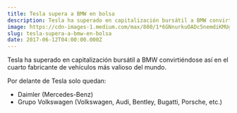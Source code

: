 ```yaml
---
title: Tesla supera a BMW en bolsa
description: Tesla ha superado en capitalización bursátil a BMW convirtiéndose así en el cuarto fabricante de vehículos más valioso del mundo.
image: https://cdn-images-1.medium.com/max/800/1*6GNnurkuOADc5nemdiKMUg.png
slug: tesla-supera-a-bmw-en-bolsa
date: 2017-06-12T04:00:00.000Z
---
```


Tesla ha superado en capitalización bursátil a BMW convirtiéndose así en el cuarto fabricante de vehículos más valioso del mundo.

Por delante de Tesla solo quedan:

- Daimler (Mercedes-Benz)
- Grupo Volkswagen (Volkswagen, Audi, Bentley, Bugatti, Porsche, etc.)
